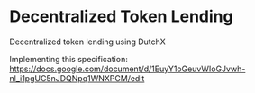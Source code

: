 # Decentralized Token Lending

Decentralized token lending using DutchX

Implementing this specification: https://docs.google.com/document/d/1EuyY1oGeuvWIoGJvwh-nl_i1pgUC5nJDQNpq1WNXPCM/edit
